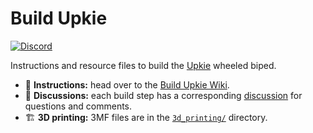 # Build Upkie

[![Discord](https://img.shields.io/discord/1092067184940953690.svg?label=&logo=discord&logoColor=ffffff&color=7389D8&labelColor=6A7EC2)](https://discord.gg/YmDxMSjW)

Instructions and resource files to build the [Upkie](https://hackaday.io/project/185729-upkie-wheeled-biped-robot) wheeled biped.

- 📖 **Instructions:** head over to the [Build Upkie Wiki](https://github.com/tasts-robots/build_upkie/wiki).
- 👷 **Discussions:** each build step has a corresponding [discussion](https://github.com/tasts-robots/build_upkie/discussions) for questions and comments.
- 🏗️ **3D printing:** 3MF files are in the [`3d_printing/`](https://github.com/tasts-robots/build_upkie/tree/main/3d_printing) directory.
